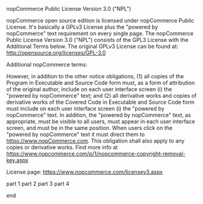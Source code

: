 nopCommerce Public License Version 3.0 ("NPL")


nopCommerce open source edition is licensed under nopCommerce Public License. It's basically a GPLv3 License plus the "powered by nopCommerce" text requirement on every single page. The nopCommerce Public License Version 3.0 ("NPL") consists of the GPL3 License with the Additional Terms below. The original GPLv3 License can be found at: http://opensource.org/licenses/GPL-3.0

Additional nopCommerce terms:

However, in addition to the other notice obligations, (1) all copies of the Program in Executable and Source Code form must, as a form of attribution of the original author, include on each user interface screen (i) the "powered by nopCommerce" text; and (2) all derivative works and copies of derivative works of the Covered Code in Executable and Source Code form must include on each user interface screen (i) the "powered by nopCommerce" text. In addition, the "powered by nopCommerce" text, as appropriate, must be visible to all users, must appear in each user interface screen, and must be in the same position. When users click on the "powered by nopCommerce" text it must direct them to https://www.nopCommerce.com. This obligation shall also apply to any copies or derivative works. Find more info at https://www.nopcommerce.com/p/1/nopcommerce-copyright-removal-key.aspx


License page: https://www.nopcommerce.com/licensev3.aspx

part 1
part 2
part 3
part 4

end